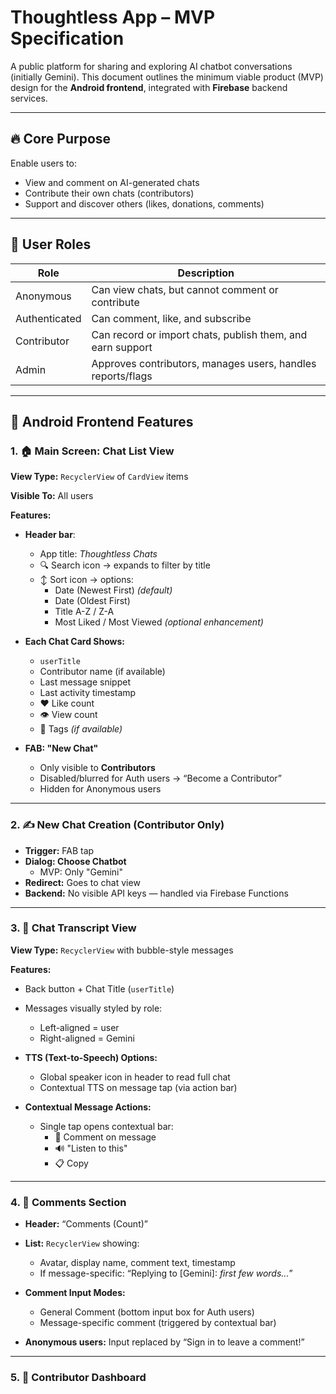 # Thoughtless App – MVP Specification

A public platform for sharing and exploring AI chatbot conversations (initially Gemini). This document outlines the minimum viable product (MVP) design for the **Android frontend**, integrated with **Firebase** backend services.

---

## 🔥 Core Purpose

Enable users to:
- View and comment on AI-generated chats
- Contribute their own chats (contributors)
- Support and discover others (likes, donations, comments)

---

## 👥 User Roles

| Role          | Description                                                                 |
|---------------|-----------------------------------------------------------------------------|
| Anonymous     | Can view chats, but cannot comment or contribute                            |
| Authenticated | Can comment, like, and subscribe                                             |
| Contributor   | Can record or import chats, publish them, and earn support                  |
| Admin         | Approves contributors, manages users, handles reports/flags                 |

---

## 📱 Android Frontend Features

### 1. 🏠 Main Screen: Chat List View

**View Type:** `RecyclerView` of `CardView` items

**Visible To:** All users

**Features:**
- **Header bar**:
  - App title: *Thoughtless Chats*
  - 🔍 Search icon → expands to filter by title
  - ↕️ Sort icon → options:
    - Date (Newest First) *(default)*
    - Date (Oldest First)
    - Title A-Z / Z-A
    - Most Liked / Most Viewed *(optional enhancement)*

- **Each Chat Card Shows:**
  - `userTitle`
  - Contributor name (if available)
  - Last message snippet
  - Last activity timestamp
  - ❤️ Like count
  - 👁 View count
  - 🔖 Tags *(if available)*

- **FAB: "New Chat"**
  - Only visible to **Contributors**
  - Disabled/blurred for Auth users → “Become a Contributor”
  - Hidden for Anonymous users

---

### 2. ✍️ New Chat Creation (Contributor Only)

- **Trigger:** FAB tap
- **Dialog: Choose Chatbot**
  - MVP: Only "Gemini"
- **Redirect:** Goes to chat view
- **Backend:** No visible API keys — handled via Firebase Functions

---

### 3. 💬 Chat Transcript View

**View Type:** `RecyclerView` with bubble-style messages

**Features:**
- Back button + Chat Title (`userTitle`)
- Messages visually styled by role:
  - Left-aligned = user
  - Right-aligned = Gemini

- **TTS (Text-to-Speech) Options:**
  - Global speaker icon in header to read full chat
  - Contextual TTS on message tap (via action bar)

- **Contextual Message Actions:**
  - Single tap opens contextual bar:
    - 💬 Comment on message
    - 🔊 "Listen to this"
    - 📋 Copy

---

### 4. 📝 Comments Section

- **Header:** “Comments (Count)”
- **List:** `RecyclerView` showing:
  - Avatar, display name, comment text, timestamp
  - If message-specific: “Replying to [Gemini]: *first few words...*”

- **Comment Input Modes:**
  - General Comment (bottom input box for Auth users)
  - Message-specific comment (triggered by contextual bar)

- **Anonymous users:** Input replaced by “Sign in to leave a comment!”

---

### 5. 🧠 Contributor Dashboard